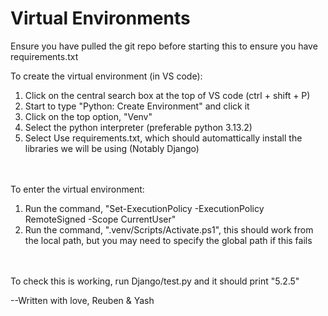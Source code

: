 # Virtual Environments

Ensure you have pulled the git repo before starting this to ensure you have requirements.txt

To create the virtual environment (in VS code):
<ol>
<li>Click on the central search box at the top of VS code (ctrl + shift + P)</li>
<li>Start to type "Python: Create Environment" and click it</li>
<li>Click on the top option, "Venv"</li>
<li>Select the python interpreter (preferable python 3.13.2)</li>
<li>Select Use requirements.txt, which should automattically install the libraries we will be using (Notably Django)</li>
</ol>

<br><br>
To enter the virtual environment:
<ol>
<li>Run the command, "Set-ExecutionPolicy -ExecutionPolicy RemoteSigned -Scope CurrentUser"</li>
<li>Run the command, ".venv/Scripts/Activate.ps1", this should work from the local path, but you may need to specify the global path if this fails</li>
</ol>

<br><br>
To check this is working, run Django/test.py and it should print "5.2.5"

--Written with love, Reuben & Yash